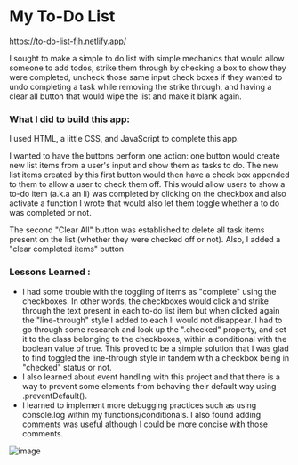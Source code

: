 # My To-Do List

https://to-do-list-fjh.netlify.app/

I sought to make a simple to do list with simple mechanics that would allow someone to add todos, strike them through by checking a box to show they were completed, uncheck those same input check boxes if they wanted to undo completing a task while removing the strike through, and having a clear all button that would wipe the list and make it blank again. 

### What I did to build this app:
I used HTML, a little CSS, and JavaScript to complete this app.

I wanted to have the buttons perform one action: one button would create new list items from a user's input and show them as tasks to do. The new list items created by this first button would then have a check box appended to them to allow a user to check them off. This would allow users to show a to-do item (a.k.a an li) was completed by clicking on the checkbox and also activate a function I wrote that would also let them toggle whether a to do was completed or not.

The second "Clear All" button was established to delete all task items present on the list (whether they were checked off or not). Also, I added a "clear completed items" button

### Lessons Learned :
- I had some trouble with the toggling of items as "complete" using the checkboxes. In other words, the checkboxes would click and strike through the text present in each to-do list item but when clicked again the "line-through" style I added to each li would not disappear. I had to go through some research and look up the ".checked" property, and set it to the class belonging to the checkboxes, within a conditional with the boolean value of true. This proved to be a simple solution that I was glad to find toggled the line-through style in tandem with a checkbox being in "checked" status or not.
- I also learned about event handling with this project and that there is a way to prevent some elements from behaving their default way using .preventDefault().
- I learned to implement more debugging practices such as using console.log within my functions/conditionals. I also found adding comments was useful although I could be more concise with those comments.

![image](https://github.com/fjh321/todo-list-2019-week05/assets/64885403/a0579162-2033-4529-bc65-95dafccd0aa2)
